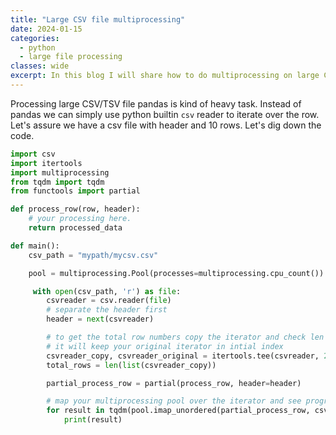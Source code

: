 ```yaml
---
title: "Large CSV file multiprocessing"
date: 2024-01-15
categories:
  - python
  - large file processing
classes: wide
excerpt: In this blog I will share how to do multiprocessing on large CSV file with iterator
---
```


Processing large CSV/TSV file pandas is kind of heavy task. Instead of pandas we can simply use python builtin `csv` reader to iterate over the row. Let's assure we have a csv file with header and 10 rows. Let's dig down the code.


```py
import csv
import itertools
import multiprocessing
from tqdm import tqdm
from functools import partial

def process_row(row, header):
    # your processing here.
    return processed_data

def main():
    csv_path = "mypath/mycsv.csv"

    pool = multiprocessing.Pool(processes=multiprocessing.cpu_count())

     with open(csv_path, 'r') as file:
        csvreader = csv.reader(file)
        # separate the header first
        header = next(csvreader)

        # to get the total row numbers copy the iterator and check len on copy
        # it will keep your original iterator in intial index
        csvreader_copy, csvreader_original = itertools.tee(csvreader, 2)
        total_rows = len(list(csvreader_copy))

        partial_process_row = partial(process_row, header=header)

        # map your multiprocessing pool over the iterator and see progress bar by tqdm
        for result in tqdm(pool.imap_unordered(partial_process_row, csvreader_original), total=total_rows):
            print(result)

```
